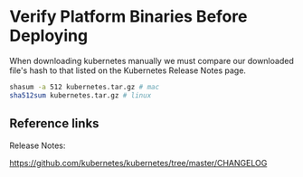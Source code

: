 # Verify Platform Binaries Before Deploying

When downloading kubernetes manually we must compare our downloaded file's hash to that listed on the Kubernetes Release Notes page.

```sh
shasum -a 512 kubernetes.tar.gz # mac
sha512sum kubernetes.tar.gz # linux
```

## Reference links

Release Notes:  

https://github.com/kubernetes/kubernetes/tree/master/CHANGELOG